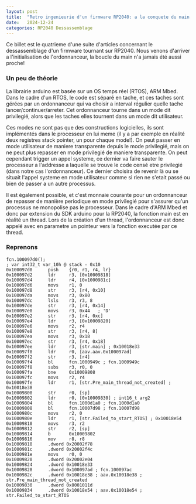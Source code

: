 ```yaml
---
layout: post
title:  "Retro ingenieurie d'un firmware RP2040: a la conquete du main - partie 3"
date:   2024-12-24
categories: RP2040 Dessassemblage
---
```



Ce billet est le quatrieme d'une suite d'articles concernant le dessassemblage d'un firmware tournant sur RP2040. Nous venons d'arriver a l'initialisation de l'ordonnanceur, la boucle du main n'a jamais été aussi proche! 


### Un peu de théorie 

La librairie arduino est basée sur un OS temps réel (RTOS), ARM Mbed. Dans le cadre d'un RTOS, le code est séparé en tache, et ces taches sont gérées par un ordonnanceur qui va choisir a interval régulier quelle tache lancer/continuer/arreter. Cet ordonnanceur tourne dans un mode dit privilegié, alors que les taches elles tournent dans un mode dit utilisateur. 

Ces modes ne sont pas que des constructions logicielles, ils sont implémentés dans le processeur en lui meme (il y a par exemple en réalité deux registres stack pointer, un pour chaque mode!). On peut passer en mode utilisateur de maniere transparente depuis le mode privilegié, mais on ne peut plus repasser en mode privilegié de maniere transparente. On peut cependant trigger un appel systeme, ce dernier va faire sauter le processeur a l'addresse a laquelle se trouve le code censé etre privilegié (dans notre cas l'ordonnanceur). Ce dernier choisira de revenir là ou se situait l'appel systeme en mode utilisateur comme si rien ne s'etait passé ou bien de passer a un autre processus. 

Il est également possible, et c'est monnaie courante pour un ordonnanceur de repasser de manière periodique en mode privilegié pour s'assurer qu'un processus ne monopolise pas le processeur. Dans le cadre d'ARM Mbed et donc par extension du SDK arduino pour la RP2040, la fonction main est en réalité un thread. Lors de la création d'un thread, l'ordonnanceur est donc appelé avec en parametre un pointeur vers la fonction executée par ce thread.   

### Reprenons 

```
fcn.100097d0();
; var int32_t var_10h @ stack - 0x10
0x100097d0      push    {r0, r1, r4, lr}
0x100097d2      ldr     r3, [0x10009818]
0x100097d4      ldr     r4, [0x1000981c]
0x100097d6      movs    r1, 0
0x100097d8      str     r3, [r4, 0x10]
0x100097da      movs    r3, 0x80
0x100097dc      lsls    r3, r3, 8
0x100097de      str     r3, [r4, 0x14]
0x100097e0      movs    r3, 0x44   ; 'D'
0x100097e2      str     r3, [r4, 0xc]
0x100097e4      ldr     r3, [0x10009820]
0x100097e6      movs    r2, r4
0x100097e8      str     r3, [r4, 8]
0x100097ea      movs    r3, 0x18
0x100097ec      str     r3, [r4, 0x18]
0x100097ee      ldr     r3, [str.main] ; 0x10018e33
0x100097f0      ldr     r0, [aav.aav.0x100097ad]
0x100097f2      str     r3, [r4]
0x100097f4      bl      fcn.1000949c ; fcn.1000949c
0x100097f8      subs    r3, r0, 0
0x100097fa      bne     0x10009808
0x100097fc      movs    r2, r4
0x100097fe      ldr     r1, [str.Pre_main_thread_not_created] ; 0x10018e38
0x10009800      str     r0, [sp]
0x10009802      ldr     r0, [0x10009830] ; int16_t arg2
0x10009804      bl      fcn.1000d1a0 ; fcn.1000d1a0
0x10009808      bl      fcn.10007d98 ; fcn.10007d98
0x1000980c      movs    r2, 0
0x1000980e      ldr     r1, [str.Failed_to_start_RTOS] ; 0x10018e54
0x10009810      movs    r3, r2
0x10009812      str     r2, [sp]
0x10009814      b       0x10009802
0x10009816      mov     r8, r8
0x10009818      .dword 0x20002f78
0x1000981c      .dword 0x20002f4c
0x1000981e      movs    r0, 0
0x10009820      .dword 0x20002e04
0x10009824      .dword 0x10018e33
0x10009828      .dword 0x100097ad ; fcn.100097ac
0x1000982c      .dword 0x10018e38 ; aav.0x10018e38 ; str.Pre_main_thread_not_created
0x10009830      .dword 0x8001011d
0x10009834      .dword 0x10018e54 ; aav.0x10018e54 ; str.Failed_to_start_RTOS
```

